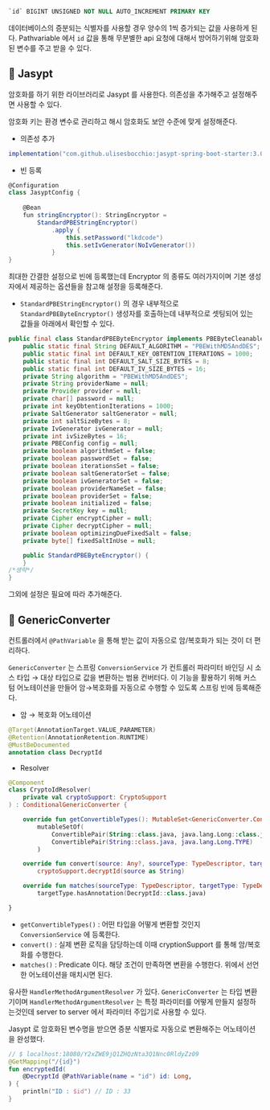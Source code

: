 ```sql
`id` BIGINT UNSIGNED NOT NULL AUTO_INCREMENT PRIMARY KEY
```

데이터베이스의 증분되는 식별자를 사용할 경우 양수의 1씩 증가되는 값을 사용하게 된다. Pathvariable 에서 `id` 값을 통해 무분별한 api 요청에 대해서 방어하기위해 암호화된 변수를 주고 받을 수 있다.

## 🎯 Jasypt

암호화를 하기 위한 라이브러리로 Jasypt 를 사용한다. 의존성을 추가해주고 설정해주면 사용할 수 있다.

암호화 키는 환경 변수로 관리하고 해시 암호화도 보안 수준에 맞게 설정해준다.

- 의존성 추가

```groovy
implementation("com.github.ulisesbocchio:jasypt-spring-boot-starter:3.0.5")
```

- 빈 등록

```groovy
@Configuration
class JasyptConfig {
    
    @Bean
    fun stringEncryptor(): StringEncryptor =
        StandardPBEStringEncryptor()
            .apply {
                this.setPassword("lkdcode")
                this.setIvGenerator(NoIvGenerator())
            }
}
```

최대한 간결한 설정으로 빈에 등록했는데 Encryptor 의 종류도 여러가지이며 기본 생성자에서 제공하는 옵션들을 참고해 설정을 등록해준다.

- `StandardPBEStringEncryptor()` 의 경우 내부적으로 `StandardPBEByteEncryptor()` 생성자를 호출하는데 내부적으로 셋팅되어 있는 값들을 아래에서 확인할 수 있다.

```java
public final class StandardPBEByteEncryptor implements PBEByteCleanablePasswordEncryptor {
    public static final String DEFAULT_ALGORITHM = "PBEWithMD5AndDES";
    public static final int DEFAULT_KEY_OBTENTION_ITERATIONS = 1000;
    public static final int DEFAULT_SALT_SIZE_BYTES = 8;
    public static final int DEFAULT_IV_SIZE_BYTES = 16;
    private String algorithm = "PBEWithMD5AndDES";
    private String providerName = null;
    private Provider provider = null;
    private char[] password = null;
    private int keyObtentionIterations = 1000;
    private SaltGenerator saltGenerator = null;
    private int saltSizeBytes = 8;
    private IvGenerator ivGenerator = null;
    private int ivSizeBytes = 16;
    private PBEConfig config = null;
    private boolean algorithmSet = false;
    private boolean passwordSet = false;
    private boolean iterationsSet = false;
    private boolean saltGeneratorSet = false;
    private boolean ivGeneratorSet = false;
    private boolean providerNameSet = false;
    private boolean providerSet = false;
    private boolean initialized = false;
    private SecretKey key = null;
    private Cipher encryptCipher = null;
    private Cipher decryptCipher = null;
    private boolean optimizingDueFixedSalt = false;
    private byte[] fixedSaltInUse = null;

    public StandardPBEByteEncryptor() {
    }
/*생략*/
}
```

그외에 설정은 필요에 따라 추가해준다.

## 🎯 GenericConverter

컨트롤러에서 `@PathVariable` 을 통해 받는 값이 자동으로 암/복호화가 되는 것이 더 편리하다.

`GenericConverter` 는 스프링 `ConversionService` 가 컨트롤러 파라미터 바인딩 시 소스 타입 → 대상 타입으로 값을 변환하는 범용 컨버터다. 이 기능을 활용하기 위해 커스텀 어노테이션을 만들어 암→복호화를 자동으로 수행할 수 있도록 스프링 빈에 등록해준다.

- 암 → 복호화 어노테이션

```kotlin
@Target(AnnotationTarget.VALUE_PARAMETER)
@Retention(AnnotationRetention.RUNTIME)
@MustBeDocumented
annotation class DecryptId
```

- Resolver

```kotlin
@Component
class CryptoIdResolver(
    private val cryptoSupport: CryptoSupport
) : ConditionalGenericConverter {

    override fun getConvertibleTypes(): MutableSet<GenericConverter.ConvertiblePair>? =
        mutableSetOf(
            ConvertiblePair(String::class.java, java.lang.Long::class.java),
            ConvertiblePair(String::class.java, java.lang.Long.TYPE)
        )

    override fun convert(source: Any?, sourceType: TypeDescriptor, targetType: TypeDescriptor): Any? =
        cryptoSupport.decryptId(source as String)

    override fun matches(sourceType: TypeDescriptor, targetType: TypeDescriptor): Boolean =
        targetType.hasAnnotation(DecryptId::class.java)

}
```

- `getConvertibleTypes()` : 어떤 타입을 어떻게 변환할 것인지 `ConversionService` 에 등록한다.
- `convert()` : 실제 변환 로직을 담당하는데 이때 cryptionSupport 를 통해 암/복호화를 수행한다.
- `matches()` : Predicate 이다. 해당 조건이 만족하면 변환을 수행한다. 위에서 선언한 어노테이션을 매치시면 된다.

유사한 `HandlerMethodArgumentResolver` 가 있다. `GenericConverter` 는 타입 변환기이며 `HandlerMethodArgumentResolver` 는 특정 파라미터를 어떻게 만들지 설정하는것인데 server to server 에서 파라미터 주입기로 사용할 수 있다.

Jasypt 로 암호화된 변수명을 받으면 증분 식별자로 자동으로 변환해주는 어노테이션을 완성했다.

```kotlin
// $ localhost:18080/Y2xZWE9jQ1ZHQzNta3Q1Nnc0RldyZz09
@GetMapping("/{id}")
fun encryptedId(
    @DecryptId @PathVariable(name = "id") id: Long,
) {
    println("ID : $id") // ID : 33
}
```